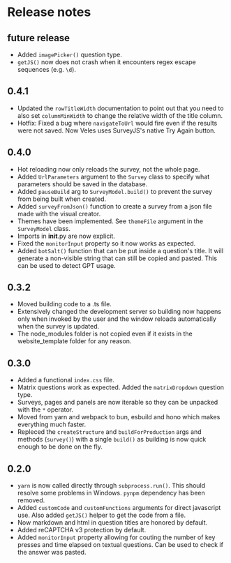 # Release notes

## future release

* Added `imagePicker()` question type.
* `getJS()` now does not crash when it encounters regex escape sequences (e.g. `\d`).

## 0.4.1

* Updated the `rowTitleWidth` documentation to point out that you need to also set `columnMinWidth` to change the relative width of the title column.
* Hotfix: Fixed a bug where `navigateToUrl` would fire even if the results were not saved. Now Veles uses SurveyJS's native Try Again button.

## 0.4.0

* Hot reloading now only reloads the survey, not the whole page.
* Added `UrlParameters` argument to the `Survey` class to specify what parameters should be saved in the database.
* Added `pauseBuild` arg to `SurveyModel.build()` to prevent the survey from being built when created.
* Added `surveyFromJson()` function to create a survey from a json file made with the visual creator.
* Themes have been implemented. See `themeFile` argument in the `SurveyModel` class.
* Imports in __init__.py are now explicit.
* Fixed the `monitorInput` property so it now works as expected.
* Added `botSalt()` function that can be put inside a question's title. It will generate a non-visible string that can still be copied and pasted. This can be used to detect GPT usage.

## 0.3.2

* Moved building code to a .ts file.
* Extensively changed the development server so building now happens only when invoked by the user and the window reloads automatically when the survey is updated.
* The node_modules folder is not copied even if it exists in the website_template folder for any reason.

## 0.3.0

* Added a functional `index.css` file.
* Matrix questions work as expected. Added the `matrixDropdown` question type.
* Surveys, pages and panels are now iterable so they can be unpacked with the `*` operator.
* Moved from yarn and webpack to bun, esbuild and hono which makes everything much faster.
* Repleced the `createStructure` and `buildForProduction` args and methods (`survey()`) with a single `build()` as building is now quick enough to be done on the fly.

## 0.2.0

* `yarn` is now called directly through `subprocess.run()`. This should resolve some problems in Windows. `pynpm` dependency has been removed.
* Added `customCode` and `customFunctions` arguments for direct javascript use. Also added `getJS()` helper to get the code from a file.
* Now markdown and html in question titles are honored by default.
* Added reCAPTCHA v3 protection by default.
* Added `monitorInput` property allowing for couting the number of key presses and time elapsed on textual questions. Can be used to check if the answer was pasted.

